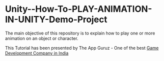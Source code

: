 # Unity--How-To-PLAY-ANIMATION-IN-UNITY-Demo-Project
The main objective of this repository is to explain how to play one or more animation on an object or character.

This Tutorial has been presented by The App Guruz - One of the best [Game Development Company in India](http://www.theappguruz.com/game-development/)
